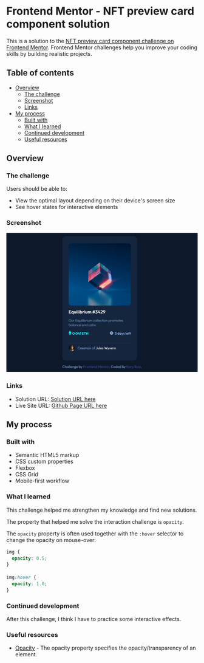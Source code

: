 # Frontend Mentor - NFT preview card component solution

This is a solution to the [NFT preview card component challenge on Frontend Mentor](https://www.frontendmentor.io/challenges/nft-preview-card-component-SbdUL_w0U). Frontend Mentor challenges help you improve your coding skills by building realistic projects. 

## Table of contents

- [Overview](#overview)
  - [The challenge](#the-challenge)
  - [Screenshot](#screenshot)
  - [Links](#links)
- [My process](#my-process)
  - [Built with](#built-with)
  - [What I learned](#what-i-learned)
  - [Continued development](#continued-development)
  - [Useful resources](#useful-resources)

## Overview

### The challenge

Users should be able to:

- View the optimal layout depending on their device's screen size
- See hover states for interactive elements

### Screenshot

![screenshot](screenshot.png)

### Links

- Solution URL: [Solution URL here](https://your-solution-url.com)
- Live Site URL: [Github Page URL here](https://your-live-site-url.com)

## My process

### Built with

- Semantic HTML5 markup
- CSS custom properties
- Flexbox
- CSS Grid
- Mobile-first workflow

### What I learned

This challenge helped me strengthen my knowledge and find new solutions.

The property that helped me solve the interaction challenge is `opacity`.

The `opacity` property is often used together with the `:hover` selector to change the opacity on mouse-over:

```css
img {
  opacity: 0.5;
}

img:hover {
  opacity: 1.0;
}
```

### Continued development

After this challenge, I think I have to practice some interactive effects.

### Useful resources

- [Opacity](https://www.w3schools.com/css/css_image_transparency.asp) - The opacity property specifies the opacity/transparency of an element.